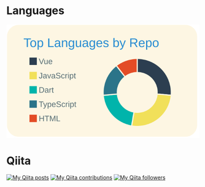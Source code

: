 # Languages

[![](https://raw.githubusercontent.com/YuikoIto/YuikoIto/master/profile-summary-card-output/solarized/1-repos-per-language.svg)](https://github.com/vn7n24fzkq/github-profile-summary-cards)

# Qiita
[![My Qiita posts](https://qiita-badge.apiapi.app/s/Yui_active/posts.svg)](http://qiita.com/Yui_active)
[![My Qiita contributions](https://qiita-badge.apiapi.app/s/Yui_active/contributions.svg)](http://qiita.com/Yui_active)
[![My Qiita followers](https://qiita-badge.apiapi.app/s/Yui_active/followers.svg)](http://qiita.com/Yui_active)
                

<!--
**YuikoIto/YuikoIto** is a ✨ _special_ ✨ repository because its `README.md` (this file) appears on your GitHub profile.

Here are some ideas to get you started:

- 🔭 I’m currently working on ...
- 🌱 I’m currently learning ...
- 👯 I’m looking to collaborate on ...
- 🤔 I’m looking for help with ...
- 💬 Ask me about ...
- 📫 How to reach me: ...
- 😄 Pronouns: ...
- ⚡ Fun fact: ...
-->
